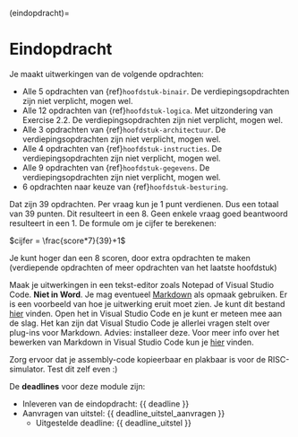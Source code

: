 (eindopdracht)=
# Eindopdracht

Je maakt uitwerkingen van de volgende opdrachten:

- Alle 5 opdrachten van {ref}`hoofdstuk-binair`. De verdiepingsopdrachten zijn niet verplicht, mogen wel.
- Alle 12 opdrachten van {ref}`hoofdstuk-logica`. Met uitzondering van Exercise 2.2. De verdiepingsopdrachten zijn niet verplicht, mogen wel.
- Alle 3 opdrachten van {ref}`hoofdstuk-architectuur`. De verdiepingsopdrachten zijn niet verplicht, mogen wel.
- Alle 4 opdrachten van {ref}`hoofdstuk-instructies`. De verdiepingsopdrachten zijn niet verplicht, mogen wel.
- Alle 9 opdrachten van {ref}`hoofdstuk-gegevens`. De verdiepingsopdrachten zijn niet verplicht, mogen wel.
- 6 opdrachten naar keuze van {ref}`hoofdstuk-besturing`. 

Dat zijn 39 opdrachten. Per vraag kun je 1 punt verdienen. Dus een totaal van 39 punten. Dit resulteert in een 8. Geen enkele vraag goed beantwoord resulteert in een 1. De formule om je cijfer te berekenen:

$cijfer = \frac{score*7}{39}+1$

Je kunt hoger dan een 8 scoren, door extra opdrachten te maken (verdiepende opdrachten of meer opdrachten van het laatste hoofdstuk)

Maak je uitwerkingen in een tekst-editor zoals Notepad of Visual Studio Code. **Niet in Word**. Je mag eventueel [Markdown](https://www.markdownguide.org/cheat-sheet/) als opmaak gebruiken. Er is een voorbeeld van hoe je uitwerking eruit moet zien. Je kunt dit bestand [hier](assets/referentie_uitwerking.txt) vinden. Open het in Visual Studio Code en je kunt er meteen mee aan de slag. Het kan zijn dat Visual Studio Code je allerlei vragen stelt over plug-ins voor Markdown. Advies: installeer deze. Voor meer info over het bewerken van Markdown in Visual Studio Code kun je [hier](https://code.visualstudio.com/docs/languages/markdown) vinden.

Zorg ervoor dat je assembly-code kopieerbaar en plakbaar is voor de RISC-simulator. Test dit zelf even :) 

De **deadlines** voor deze module zijn:

- Inleveren van de eindopdracht: {{ deadline }}
- Aanvragen van uitstel: {{ deadline_uitstel_aanvragen }}
  - Uitgestelde deadline: {{ deadline_uitstel }}
